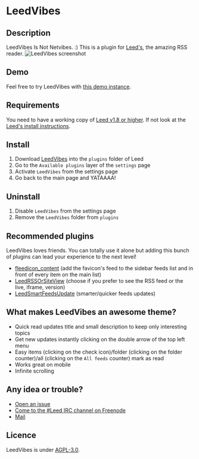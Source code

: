 # LeedVibes

## Description

LeedVibes Is Not Netvibes. :)
This is a plugin for [Leed's](https://github.com/LeedRSS/Leed), the amazing RSS reader.
![LeedVibes screenshot](http://leedvibes.simounet.net/images/leedvibes-screenshot.png)

## Demo

Feel free to try LeedVibes with [this demo instance](https://demo.leedvibes.simounet.net/).

## Requirements

You need to have a working copy of [Leed v1.8 or higher](https://github.com/LeedRSS/Leed). If not look at the [Leed's install instructions](https://github.com/LeedRSS/Leed#installation-1).

## Install

1. Download [LeedVibes](https://github.com/Simounet/LeedVibes/archive/dev.zip) into the `plugins` folder of Leed
2. Go to the `Available plugins` layer of the `settings` page
3. Activate `LeedVibes` from the settings page
4. Go back to the main page and YATAAAA!

## Uninstall

1. Disable `LeedVibes` from the settings page
2. Remove the `LeedVibes` folder from `plugins`

## Recommended plugins

LeedVibes loves friends. You can totally use it alone but adding this bunch of plugins can lead your experience to the next level!
- [fleedicon_content](https://github.com/Leed-market/fleedicon_content) (add the favicon's feed to the sidebar feeds list and in front of every item on the main list)
- [LeedRSSOrSiteView](https://github.com/Leed-market/LeedRSSOrSiteView) (choose if you prefer to see the RSS feed or the live, iframe, version)
- [LeedSmartFeedsUpdate](https://github.com/Leed-market/LeedSmartFeedsUpdate) (smarter/quicker feeds updates)

## What makes LeedVibes an awesome theme?

- Quick read updates title and small description to keep only interesting topics
- Get new updates instantly clicking on the double arrow of the top left menu
- Easy items (clicking on the check icon)/folder (clicking on the folder counter)/all (clicking on the `All feeds` counter) mark as read
- Works great on mobile
- Infinite scrolling

## Any idea or trouble?

- [Open an issue](https://github.com/Simounet/LeedVibes/issues/new)
- [Come to the #Leed IRC channel on Freenode](https://kiwiirc.com/client/irc.freenode.net/#Leed)
- [Mail](mailto:leedvibes@simounet.net)

## Licence

LeedVibes is under [AGPL-3.0](https://www.gnu.org/licenses/agpl-3.0.html).
